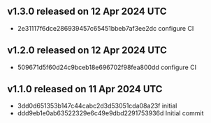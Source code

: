 ## v1.3.0 released on 12 Apr 2024 UTC
  * 2e31117f6dce286939457c65451bbeb7af3ee2dc configure CI
## v1.2.0 released on 12 Apr 2024 UTC
  * 509671d5f60d24c9bceb18e696702f98fea800dd configure CI
## v1.1.0 released on 11 Apr 2024 UTC
  * 3dd0d651353b147c44cabc2d3d53051cda08a23f initial
  * ddd9eb1e0ab63522329e6c49e9dbd2291753936d Initial commit
